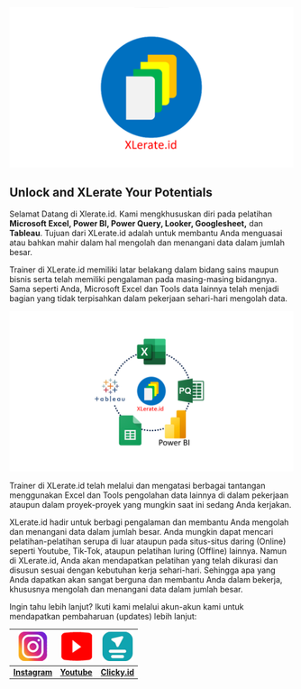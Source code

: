 ![](LogoXLerateid.png)

## Unlock and XLerate Your Potentials 

Selamat Datang di Xlerate.id. Kami mengkhususkan diri pada pelatihan **Microsoft Excel, Power BI, Power Query, Looker, Googlesheet,** dan **Tableau**. Tujuan dari XLerate.id adalah untuk membantu Anda menguasai atau bahkan mahir dalam hal mengolah dan menangani data dalam jumlah besar.

Trainer di XLerate.id memiliki latar belakang dalam bidang sains maupun bisnis serta telah memiliki pengalaman pada masing-masing bidangnya. Sama seperti Anda, Microsoft Excel dan Tools data lainnya telah menjadi bagian yang tidak terpisahkan dalam pekerjaan sehari-hari mengolah data.

![](JenisPelatihan.png)

Trainer di XLerate.id telah melalui dan mengatasi berbagai tantangan menggunakan Excel dan Tools pengolahan data lainnya di dalam pekerjaan ataupun dalam proyek-proyek yang mungkin saat ini sedang Anda kerjakan.

XLerate.id hadir untuk berbagi pengalaman dan membantu Anda mengolah dan menangani data dalam jumlah besar. Anda mungkin dapat mencari pelatihan-pelatihan serupa di luar ataupun pada situs-situs daring (Online) seperti Youtube, Tik-Tok, ataupun pelatihan luring (Offline) lainnya. Namun di XLerate.id, Anda akan mendapatkan pelatihan yang telah dikurasi dan disusun sesuai dengan kebutuhan kerja sehari-hari. Sehingga apa yang Anda dapatkan akan sangat berguna dan membantu Anda dalam bekerja, khususnya mengolah dan menangani data dalam jumlah besar.

Ingin tahu lebih lanjut? Ikuti kami melalui akun-akun kami untuk mendapatkan pembaharuan (updates) lebih lanjut:



| ![](XLerateidIG.png) | ![](XLerateidYT.png) | ![](XLerateidClicky.png) |
| ------ | ------ | ------ |
| [**Instagram**](https://www.instagram.com/xlerate.id/) | [**Youtube**](https://www.youtube.com/@xlerateid) | [**Clicky.id**](https://clicky.id/xlerate-id) |
